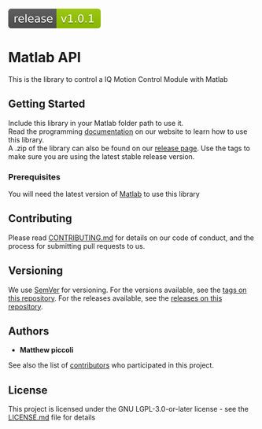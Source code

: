 ![Release Version](release_badge.svg)

# Matlab API

This is the library to control a IQ Motion Control Module with Matlab

## Getting Started

Include this library in your Matlab folder path to use it.  
Read the programming [documentation](http://www.iq-control.com/documentation) on our website to learn how to use this library.  
A .zip of the library can also be found on our [release page](). Use the tags to make sure you are using the latest stable release version.

### Prerequisites

You will need the latest version of [Matlab](https://www.mathworks.com/downloads/) to use this library

## Contributing

Please read [CONTRIBUTING.md](CONTRIBUTING.md) for details on our code of conduct, and the process for submitting pull requests to us.

## Versioning

We use [SemVer](http://semver.org/) for versioning. For the versions available, see the [tags on this repository]().
For the releases available, see the [releases on this repository](). 

## Authors

* **Matthew piccoli**

See also the list of [contributors](contributors.md) who participated in this project.

## License

This project is licensed under the GNU LGPL-3.0-or-later license - see the [LICENSE.md](LICENSE) file for details
